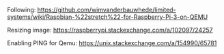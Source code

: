 Following: https://github.com/wimvanderbauwhede/limited-systems/wiki/Raspbian-%22stretch%22-for-Raspberry-Pi-3-on-QEMU

Resizing image: https://raspberrypi.stackexchange.com/a/102097/24257

Enabling PING for Qemu: https://unix.stackexchange.com/a/154990/65781
